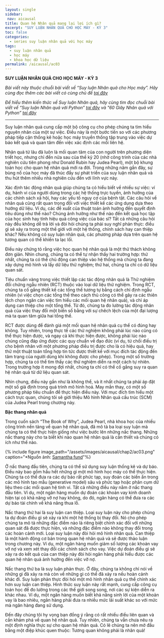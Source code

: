 ```yaml
---
layout: single
sidebar:
 nav: aicausal
title: Quan hệ Nhân quả mang lại lợi ích gì?
excerpt: "SUY LUẬN NHÂN QUẢ CHO HỌC MÁY - KỲ 3"
toc: false
categories:
  - series suy luận nhân quả với học máy
tags:
  - suy luận nhân quả
  - học máy
  - khoa học dữ liệu
permalink: /aicausal/ac03
---
```


**SUY LUẬN NHÂN QUẢ CHO HỌC MÁY - KỲ 3**

*Bài viết này thuộc chuỗi bài viết về “Suy luận Nhân quả cho Học máy”. Hãy cùng đọc thêm các bài viết có cùng chủ đề [tại đây](http://kinhtehocvohai.com/aicausal/)*

*Để hiểu thêm kiến thức về Suy luận Nhân quả, hãy cùng tìm đọc chuỗi bài viết về “Suy luận Nhân quả với Python” [tại đây](http://kinhtehocvohai.com/pythoncausal/) và "60 Giây Nhân quả với Python” [tại đây](http://kinhtehocvohai.com/causalgraph/)*


-------

Suy luận nhân quả cung cấp một bộ công cụ cho phép chúng ta tìm hiểu nguyên nhân của một sự việc. Điều này là một bước tiến so với các phương pháp tiếp cận thống kê hoặc học máy truyền thống tập trung vào việc dự báo kết quả và quan tâm đến việc xác định các mối liên hệ. 

Nhân quả từ lâu đã luôn là mối quan tâm của con người trên phương diện triết học, nhưng chỉ đến nửa sau của thế kỷ 20 (nhờ công trình của các nhà nghiên cứu tiên phong như Donald Rubin hay Judea Pearl), một bộ khung toán học cho quan hệ nhân quả mới ra đời. Trong những năm gần đây, sự bùng nổ của học máy đã thúc đẩy sự phát triển của suy luận nhân quả và thu hút thêm nhiều nhà nghiên cứu đến với lĩnh vực này.

Xác định tác động nhân quả giúp chúng ta có hiểu biết về nhiều sự việc: ví dụ, hành vi của người dùng trong các hệ thống trực tuyến, ảnh hưởng của các chính sách xã hội, hay các yếu tố nguy cơ của bệnh tật. Các câu hỏi về nhân quả cũng rất quan trọng đối với việc thiết kế các ứng dụng dựa theo hướng dữ liệu. Ví dụ, các đề xuất của thuật toán ảnh hưởng đến quyết định tiêu dùng như thế nào? Chúng ảnh hưởng như thế nào đến kết quả học tập của học sinh hay tính hiệu quả công việc của bác sĩ? Tất cả những câu hỏi này đều không dễ trả lời và đòi hỏi chúng ta phải suy nghĩ phản thực: điều gì sẽ xảy ra trong một thế giới với một hệ thống, chính sách hay can thiệp khác? Nếu không có suy luận nhân quả, các phương pháp dựa trên quan hệ tương quan có thể khiến ta lạc lối.

Điều này chứng tỏ rằng việc học quan hệ nhân quả là một thử thách không đơn giản. Nhìn chung, chúng ta có thể tự nhận thấy hai trường hợp: thứ nhất, chúng ta có thể chủ động can thiệp vào hệ thống mà chúng ta đang xây dựng mô hình và lấy dữ liệu thử nghiệm; thứ hai, chúng ta chỉ có dữ liệu quan sát.

Tiêu chuẩn vàng trong việc thiết lập các tác động nhân quả là Thử nghiệm đối chứng ngẫu nhiên (RCT) thuộc vào loại dữ liệu thử nghiệm. Trong RCT, chúng ta cố gắng thiết kế các tổng thể tương tự bằng cách chỉ định ngẫu nhiên (vì việc chọn các tổng thể theo cách thủ công có thể gây ra các thiên lệch chọn ngăn cản việc tìm hiểu các mối quan hệ nhân quả), và chỉ áp dụng can thiệp cho một tổng thể. Từ đó, chúng ta đo lường tác động nhân quả của việc thay đổi một biến số bằng với sự chêch lệch của một đại lượng mà ta quan tâm giữa hai tổng thể. 

RCT được dùng để đánh giá một mối quan hệ nhân quả cụ thể có đúng hay không. Tuy nhiên, trong thực tế các thử nghiệm không phải lúc nào cũng có thể thực hiện được, và ngay cả khi thực hiện được, không phải lúc nào chúng cũng đáp ứng được các quy chuẩn về đạo đức (ví dụ, từ chối điều trị cho bệnh nhân với một phương pháp điều trị được cho là có hiệu quả, hay thử một thuật toán tổng hợp tin tức được thiết kế với mục đích tác động đến tâm trạng của người dùng khi không được cho phép). Trong một số trường hợp, chúng ta có thể tìm thấy các thử nghiệm diễn ra một cách tự nhiên. Trong trường hợp ít mong đợi nhất, chúng ta chỉ có thể cố gắng suy ra quan hệ nhân quả từ dữ liệu quan sát.

Nhìn chung, điều này gần như là không thể, và ít nhất chúng ta phải áp đặt một số giả định trong quá trình mô hình hoá. May mắn thay, có một số phương pháp tiêu chuẩn để thực hiện điều này. Với mục đích tìm hiểu một cách trực quan, chúng tôi sẽ giới thiệu Mô hình Nhân quả cấu trúc (SCM) của Judea Pearl trong chương này. 

**Bậc thang nhân quả**

Trong cuốn sách “The Book of Why”, Judea Pearl, nhà khoa học của nhiều công trình nền tảng về quan hệ nhân quả, đã mô tả ba loại suy luận mà chúng ta có thể thực hiện giống như việc bước lên những nấc thang. Những nấc thang này cho ta biết khi nào quan hệ nhân quả là cần thiết và chúng có ích như thế nào. 


{% include figure image_path="/assets/images/aicausal/chap2/ac03.png" caption="*Nguồn ảnh: [Samantha fund](https://www.samantha.fund/correlation-is-indeed-causation/)"%}

Ở nấc thang đầu tiên, chúng ta có thể sử dụng suy luận thống kê và dự báo. Điều này bao gồm hầu hết những gì một mô hình học máy có thể thực hiện. Chúng ta có thể đưa ra các dự báo rất phức tạp, suy đoán  các biến ẩn trong các mô hình tạo mẫu (generative model) sâu và phức tạp hoặc phân cụm dữ liệu theo các mối quan hệ tinh vi. Tất cả những điều này nằm ở nấc thang đầu tiên. Ví dụ, một ngân hàng muốn dự đoán các khoản vay kinh doanh hiện tại có khả năng vỡ nợ hay không, do đó, ngân hàng có thể đưa ra các dự báo tài chính về khả năng thua lỗ.

Nấc thang thứ hai là suy luận can thiệp. Loại suy luận này cho phép chúng ta dự đoán điều gì sẽ xảy ra khi một hệ thống bị thay đổi. Nó cho phép chúng ta mô tả những đặc điểm nào là riêng biệt chính xác đối với những quan sát đã được thực hiện, và những đặc điểm nào không thay đổi trong các hoàn cảnh mới. Loại suy luận này đòi hỏi mô hình nhân quả. Can thiệp là một hành động cơ bản trong quan hệ nhân quả và sẽ được thảo luận trong chương này. Ví dụ, một ngân hàng muốn giảm số lượng các khoản vay vỡ nợ và xem xét thay đổi các chính sách cho vay. Việc dự đoán điều gì sẽ xảy ra do kết quả của can thiệp này đòi hỏi ngân hàng phải hiểu được các quan hệ nhân quả ảnh hưởng đến việc vỡ nợ.

Nấc thang thứ ba là suy luận phản thực. Ở đây, chúng ta không chỉ nói về những gì đã xảy ra mà còn về những gì có thể đã xảy ra nếu hoàn cảnh khác đi. Suy luận phản thực đòi hỏi một mô hình nhân quả cụ thể chính xác hơn suy luận can thiệp. Hình thức suy luận này rất mạnh, cung cấp công cụ toán học để đo lường trong các thế giới song song, nơi các sự kiện diễn ra khác nhau. Ví dụ, một ngân hàng muốn biết khả năng sinh lời của một khoản vay là bao nhiêu, ngân hàng phải đưa ra nhiều mức lãi suất khác so với mức mà ngân hàng đang sử dụng. 

Đến đây chúng tôi hy vọng bạn đồng ý rằng có rất nhiều điều liên quan và cần khám phá về quan hệ nhân quả. Tuy nhiên, chúng ta vẫn chưa nêu ra một định nghĩa thực sự cho quan hệ nhân quả. Có lẽ chúng ta nên mở đầu bằng một điệp khúc quen thuộc: Tương quan không phải là nhân quả!



